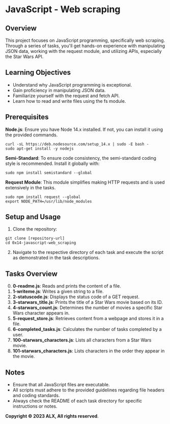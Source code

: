 # JavaScript - Web scraping

## Overview
This project focuses on JavaScript programming, specifically web scraping. Through a series of tasks, you'll get hands-on experience with manipulating JSON data, working with the request module, and utilizing APIs, especially the Star Wars API.

## Learning Objectives
- Understand why JavaScript programming is exceptional.
- Gain proficiency in manipulating JSON data.
- Familiarize yourself with the request and fetch API.
- Learn how to read and write files using the fs module.

## Prerequisites
**Node.js**: Ensure you have Node 14.x installed. If not, you can install it using the provided commands.

```
curl -sL https://deb.nodesource.com/setup_14.x | sudo -E bash -
sudo apt-get install -y nodejs
```
**Semi-Standard**: To ensure code consistency, the semi-standard coding style is recommended. Install it globally with:
```
sudo npm install semistandard --global
```
**Request Module**: This module simplifies making HTTP requests and is used extensively in the tasks.

```
sudo npm install request --global
export NODE_PATH=/usr/lib/node_modules
```
## Setup and Usage
1. Clone the repository:

```
git clone [repository-url]
cd 0x14-javascript-web_scraping
```
2. Navigate to the respective directory of each task and execute the script as demonstrated in the task descriptions.

## Tasks Overview
0. **0-readme.js**: Reads and prints the content of a file.
1. **1-writeme.js**: Writes a given string to a file.
2. **2-statuscode.js**: Displays the status code of a GET request.
3. **3-starwars_title.js**: Prints the title of a Star Wars movie based on its ID.
4. **4-starwars_count.js**: Determines the number of movies a specific Star Wars character appears in.
5. **5-request_store.js**: Retrieves content from a webpage and stores it in a file.
6. **6-completed_tasks.js**: Calculates the number of tasks completed by a user.
7. **100-starwars_characters.js**: Lists all characters from a Star Wars movie.
8. **101-starwars_characters.js**: Lists characters in the order they appear in the movie.

## Notes
- Ensure that all JavaScript files are executable.
- All scripts must adhere to the provided guidelines regarding file headers and coding standards.
- Always check the README of each task directory for specific instructions or notes.

**Copyright © 2023 ALX, All rights reserved**.